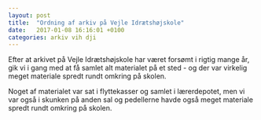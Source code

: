 ```yaml
---
layout: post
title:  "Ordning af arkiv på Vejle Idrætshøjskole"
date:   2017-01-08 16:16:01 +0100
categories: arkiv vih dji
---
```


Efter at arkivet på Vejle Idrætshøjskole har været forsømt i rigtig mange år, gik vi i gang med at få samlet alt materialet på et sted - og der var virkelig meget materiale spredt rundt omkring på skolen.

Noget af materialet var sat i flyttekasser og samlet i lærerdepotet, men vi var også i skunken på anden sal og pedellerne havde også meget materiale spredt rundt omkring på skolen.
